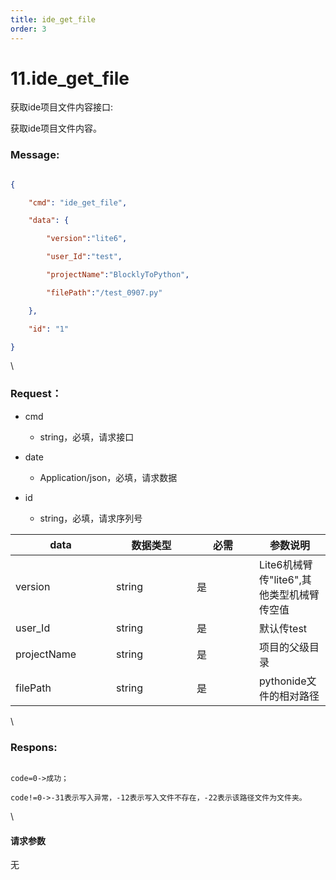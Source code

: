```yaml
---
title: ide_get_file
order: 3
---
```

# 11.ide\_get\_file



 



获取ide项目文件内容接口:

获取ide项目文件内容。



### Message:  



```json

{

    "cmd": "ide_get_file",

    "data": {

        "version":"lite6",

        "user_Id":"test",

        "projectName":"BlocklyToPython",

        "filePath":"/test_0907.py"

    },

    "id": "1"

}

```



\





### Request：    



* cmd

  * string，必填，请求接口

* date

  * Application/json，必填，请求数据

* id

  * string，必填，请求序列号



<table><thead><tr><th width="145">data</th><th width="113">数据类型</th><th width="84">必需</th><th>参数说明</th></tr></thead><tbody><tr><td>version</td><td>string</td><td>是</td><td>Lite6机械臂传"lite6",其他类型机械臂传空值</td></tr><tr><td>user_Id</td><td>string</td><td>是</td><td>默认传test</td></tr><tr><td>projectName</td><td>string</td><td>是</td><td>项目的父级目录</td></tr><tr><td>filePath</td><td>string</td><td>是</td><td>pythonide文件的相对路径</td></tr></tbody></table>



\





### Respons:     



```

code=0->成功；

code!=0->-31表示写入异常，-12表示写入文件不存在，-22表示该路径文件为文件夹。

```



\





#### 请求参数



无
